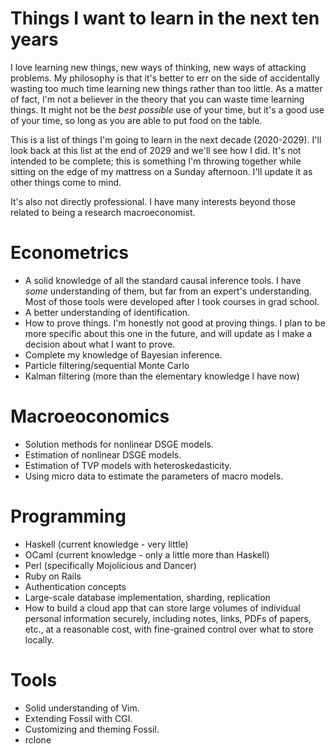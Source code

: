 # Things I want to learn in the next ten years

I love learning new things, new ways of thinking, new ways of attacking problems. My philosophy is that it's better to err on the side of accidentally wasting too much time learning new things rather than too little. As a matter of fact, I'm not a believer in the theory that you can waste time learning things. It might not be the *best possible* use of your time, but it's a good use of your time, so long as you are able to put food on the table.

This is a list of things I'm going to learn in the next decade (2020-2029). I'll look back at this list at the end of 2029 and we'll see how I did. It's not intended to be complete; this is something I'm throwing together while sitting on the edge of my mattress on a Sunday afternoon. I'll update it as other things come to mind.

It's also not directly professional. I have many interests beyond those related to being a research macroeconomist.

# Econometrics

- A solid knowledge of all the standard causal inference tools. I have *some* understanding of them, but far from an expert's understanding. Most of those tools were developed after I took courses in grad school.
- A better understanding of identification.
- How to prove things. I'm honestly not good at proving things. I plan to be more specific about this one in the future, and will update as I make a decision about what I want to prove.
- Complete my knowledge of Bayesian inference.
- Particle filtering/sequential Monte Carlo
- Kalman filtering (more than the elementary knowledge I have now)

# Macroeoconomics

- Solution methods for nonlinear DSGE models.
- Estimation of nonlinear DSGE models.
- Estimation of TVP models with heteroskedasticity.
- Using micro data to estimate the parameters of macro models.

# Programming

- Haskell (current knowledge - very little)
- OCaml (current knowledge - only a little more than Haskell)
- Perl (specifically Mojolicious and Dancer)
- Ruby on Rails
- Authentication concepts
- Large-scale database implementation, sharding, replication
- How to build a cloud app that can store large volumes of individual personal information securely, including notes, links, PDFs of papers, etc., at a reasonable cost, with fine-grained control over what to store locally.

# Tools

- Solid understanding of Vim.
- Extending Fossil with CGI.
- Customizing and theming Fossil.
- rclone
